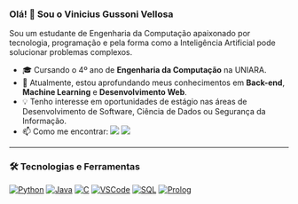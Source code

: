 ### Olá! 👋 Sou o Vinicius Gussoni Vellosa

<p align="left"> 
  Sou um estudante de Engenharia da Computação apaixonado por tecnologia, programação e pela forma como a Inteligência Artificial pode solucionar problemas complexos.
</p>

- 🎓 Cursando o 4º ano de **Engenharia da Computação** na UNIARA.
- 🌱 Atualmente, estou aprofundando meus conhecimentos em **Back-end**, **Machine Learning** e **Desenvolvimento Web**.
- 💡 Tenho interesse em oportunidades de estágio nas áreas de Desenvolvimento de Software, Ciência de Dados ou Segurança da Informação.
- 📫 Como me encontrar:
    <a href="https://www.linkedin.com/in/viniciusvellosa/" target="_blank"><img src="https://img.shields.io/badge/-LinkedIn-%230077B5?style=for-the-badge&logo=linkedin&logoColor=white" target="_blank"></a>
    <a href="mailto:viguvell@gmail.com"><img src="https://img.shields.io/badge/-Gmail-%23333?style=for-the-badge&logo=gmail&logoColor=white" target="_blank"></a>

---

### 🛠️ Tecnologias e Ferramentas

<p align="left">
  <a href="#"><img alt="Python" src="https://img.shields.io/badge/Python-3776AB?style=for-the-badge&logo=python&logoColor=white"></a>
  <a href="#"><img alt="Java" src="https://img.shields.io/badge/Java-ED8B00?style=for-the-badge&logo=openjdk&logoColor=white"></a>
  <a href="#"><img alt="C" src="https://img.shields.io/badge/C-00599C?style=for-the-badge&logo=c&logoColor=white"></a>
  <a href="#"><img alt="VSCode" src="https://img.shields.io/badge/VSCode-007ACC?style=for-the-badge&logo=visualstudiocode&logoColor=white"></a>
  <a href="#"><img alt="SQL" src="https://img.shields.io/badge/SQL-4479A1?style=for-the-badge&logo=postgresql&logoColor=white"></a>
  <a href="#"><img alt="Prolog" src="https://img.shields.io/badge/Prolog-E4005A?style=for-the-badge&logo=prolog&logoColor=white"></a>
</p>
